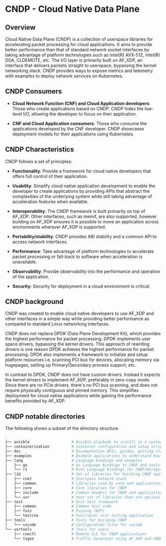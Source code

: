 # CNDP - Cloud Native Data Plane

## Overview

Cloud Native Data Plane (CNDP) is a collection of userspace libraries for accelerating packet
processing for cloud applications. It aims to provide better performance than that of standard
network socket interfaces by taking advantage of platform technologies such as Intel(R) AVX-512,
Intel(R) DSA, CLDEMOTE, etc. The I/O layer is primarily built on AF_XDP, an interface that
delivers packets straight to userspace, bypassing the kernel networking stack. CNDP provides ways
to expose metrics and telemetry with examples to deploy network services on Kubernetes.

## CNDP Consumers

* **Cloud Network Function (CNF) and Cloud Application developers**: Those who create applications
  based on CNDP. CNDP hides the low-level I/O, allowing the developer to focus on their
  application.

* **CNF and Cloud Application consumers**: Those who consume the applications developed by the CNF
  developer. CNDP showcases deployment models for their applications using Kubernetes.

## CNDP Characteristics

CNDP follows a set of principles:

* **Functionality**: Provide a framework for cloud native developers that offers full control of
  their application.

* **Usability**: Simplify cloud native application development to enable the developer to create
  applications by providing APIs that abstract the complexities of the underlying system while
  still taking advantage of acceleration features when available.

* **Interoperability**: The CNDP framework is built primarily on top of AF_XDP. Other interfaces,
  such as memif, are also supported, however building on AF_XDP ensures it is possible to move
  an application across environments wherever AF_XDP is supported.

* **Portability/stability**: CNDP provides ABI stability and a common API to access network
  interfaces.

* **Performance**: Take advantage of platform technologies to accelerate packet processing or
  fall-back to software when acceleration is unavailable.

* **Observability**: Provide observability into the performance and operation of the application.

* **Security**: Security for deployment in a cloud environment is critical.

## CNDP background

CNDP was created to enable cloud native developers to use AF_XDP and other interfaces in a simple
way while providing better performance as compared to standard Linux networking interfaces.

CNDP does not replace DPDK (Data Plane Development Kit), which provides the highest performance for
packet processing. DPDK implements user space drivers, bypassing the kernel drivers. This approach
of rewriting drivers is one reason DPDK achieves the highest performance for packet processing. DPDK
also implements a framework to initialize and setup platform resources i.e. scanning PCI bus for
devices, allocating memory via hugepages, setting up Primary/Secondary process support, etc.

In contrast to DPDK, CNDP does not have custom drivers. Instead it expects the kernel drivers to
implement AF_XDP, preferably in zero-copy mode. Since there are no PCIe drivers, there's no PCI bus
scanning, and does not require physically contiguous and pinned memory. This simplifies deployment
for cloud native applications while gaining the performance benefits provided by AF_XDP.

## CNDP notable directories

The following shows a subset of the directory structure.

```bash
.
├── ansible                   # Ansible playbook to install in a system(s)
├── containerization          # Container configuration and setup scripts for Docker/K8s
├── doc                       # Documentation APIs, guides, getting started, ...
├── examples                  # Example applications to understand how to use CNDP features
├── lang                      # Language bindings and examples
│   ├── go                    # Go Language bindings to CNDP and tools (WIP)
│   └── rs                    # Rust Language bindings for CNDP/Wireguard (WIP)
├── lib                       # Set of libraries for building CNDP applications
│   ├── cnet                  # Userspace network stack
│   ├── common                # Libraries used by core and applications libraries
│   ├── core                  # Core libraries for CNDP
│   ├── include               # Common headers for CNDP and applications
│   └── usr                   # User set of libraries that are optional for developer
├── test                      # Unit test framework
│   ├── common                # Common test code
│   ├── fuzz                  # Fuzzing (WIP)
│   └── testcne               # Functional unit testing application
├── tools                     # Tools for building CNDP
│   └── vscode                # Configuration files for vscode
└── usrtools                  # Tools for users
    ├── cnectl                # Remote CLI for CNDP applications
    └── txgen                 # Traffic Generator using AF_XDP and CNDP
```

